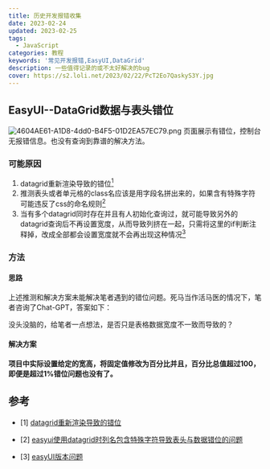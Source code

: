 ```yaml
---
title: 历史开发报错收集
date: 2023-02-24
updated: 2023-02-25
tags:
  - JavaScript
categories: 教程
keywords: '常见开发报错,EasyUI,DataGrid'
description: 一些值得记录的或不太好解决的bug
cover: https://s2.loli.net/2023/02/22/PcT2Eo7QaskyS3Y.jpg
---
```


## EasyUI--DataGrid数据与表头错位

![4604AE61-A1D8-4dd0-B4F5-01D2EA57EC79.png](https://s2.loli.net/2023/02/25/uTi3eDfPOhyKcvZ.png)
页面展示有错位，控制台无报错信息。也没有查询到靠谱的解决方法。

### 可能原因

1. datagrid重新渲染导致的错位[<sup>1</sup>](#refer-anchor-1)
2. 推测表头或者单元格的class名应该是用字段名拼出来的，如果含有特殊字符可能违反了css的命名规则[<sup>2</sup>](#refer-anchor-2)
3. 当有多个datagrid同时存在并且有人初始化查询过，就可能导致另外的datagrid查询后不再设置宽度，从而导致列挤在一起，只需将这里的if判断注释掉，改成全部都会设置宽度就不会再出现这种情况[<sup>3</sup>](#refer-anchor-3)

### 方法

#### 思路

上述推测和解决方案未能解决笔者遇到的错位问题。死马当作活马医的情况下，笔者咨询了Chat-GPT，答案如下：

没头没脑的，给笔者一点想法，是否只是表格数据宽度不一致而导致的？

#### 解决方案  

**项目中实际设置给定的宽高，将固定值修改为百分比并且，百分比总值超过100，即便是超过1%错位问题也没有了。**

## 参考

<div id="refer-anchor-1"></div>

- [1] [datagrid重新渲染导致的错位](https://blog.csdn.net/BtWangZhi/article/details/79463152)

<div id="refer-anchor-2"></div>

- [2] [easyui使用datagrid时列名包含特殊字符导致表头与数据错位的问题](https://www.cnblogs.com/liqipeng/p/4609105.html)

<div id="refer-anchor-3"></div>

- [3] [easyUI版本问题](https://blog.csdn.net/q394895302/article/details/89631519?utm_medium=distribute.pc_relevant.none-task-blog-2~default~baidujs_baidulandingword~default-1-89631519-blog-79463152.pc_relevant_3mothn_strategy_and_data_recovery&spm=1001.2101.3001.4242.2&utm_relevant_index=4)
